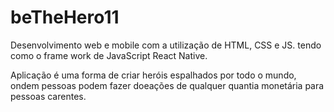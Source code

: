 # beTheHero11

Desenvolvimento web e mobile com a utilização de HTML, CSS e JS. tendo como o frame work de JavaScript React Native.

Aplicação é uma forma de criar heróis espalhados por todo o mundo, ondem pessoas podem fazer doeações de qualquer quantia monetária para 
pessoas carentes. 
